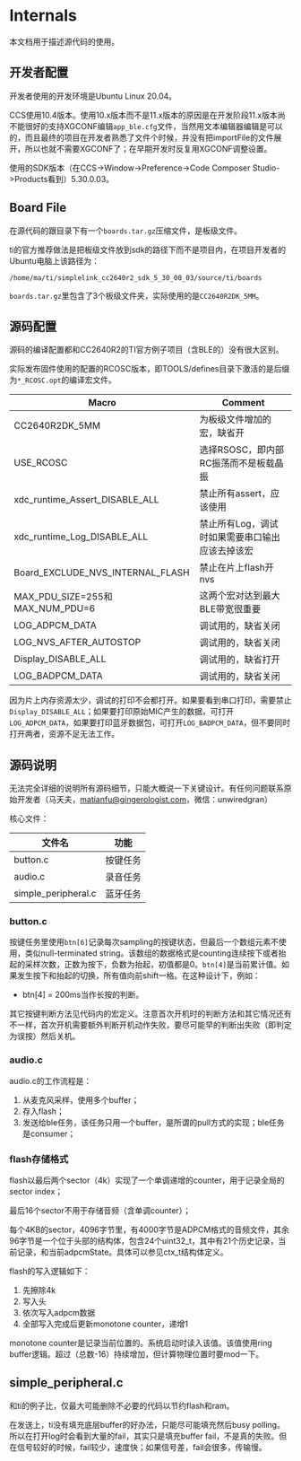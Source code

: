 # Internals

本文档用于描述源代码的使用。



## 开发者配置

开发者使用的开发环境是Ubuntu Linux 20.04。

CCS使用10.4版本。使用10.x版本而不是11.x版本的原因是在开发阶段11.x版本尚不能很好的支持XGCONF编辑`app_ble.cfg`文件，当然用文本编辑器编辑是可以的，而且最终的项目在开发者熟悉了文件个时候，并没有把importFile的文件展开，所以也就不需要XGCONF了；在早期开发时反复用XGCONF调整设置。



使用的SDK版本（在CCS->Window->Preference->Code Composer Studio->Products看到）5.30.0.03。



## Board File

在源代码的跟目录下有一个`boards.tar.gz`压缩文件，是板级文件。

ti的官方推荐做法是把板级文件放到sdk的路径下而不是项目内，在项目开发者的Ubuntu电脑上该路径为：

```
/home/ma/ti/simplelink_cc2640r2_sdk_5_30_00_03/source/ti/boards
```

`boards.tar.gz`里包含了3个板级文件夹，实际使用的是`CC2640R2DK_5MM`。



## 源码配置

源码的编译配置都和CC2640R2的TI官方例子项目（含BLE的）没有很大区别。

实际发布固件使用的配置的RCOSC版本，即TOOLS/defines目录下激活的是后缀为`*_RCOSC.opt`的编译宏文件。

| Macro                            | Comment                                         |
| -------------------------------- | ----------------------------------------------- |
| CC2640R2DK_5MM                   | 为板级文件增加的宏，缺省开                      |
| USE_RCOSC                        | 选择RSOSC，即内部RC振荡而不是板载晶振           |
| xdc_runtime_Assert_DISABLE_ALL   | 禁止所有assert，应该使用                        |
| xdc_runtime_Log_DISABLE_ALL      | 禁止所有Log，调试时如果需要串口输出应该去掉该宏 |
| Board_EXCLUDE_NVS_INTERNAL_FLASH | 禁止在片上flash开nvs                            |
| MAX_PDU_SIZE=255和MAX_NUM_PDU=6  | 这两个宏对达到最大BLE带宽很重要                 |
| LOG_ADPCM_DATA                   | 调试用的，缺省关闭                              |
| LOG_NVS_AFTER_AUTOSTOP           | 调试用的，缺省关闭                              |
| Display_DISABLE_ALL              | 调试用的，缺省打开                              |
| LOG_BADPCM_DATA                  | 调试用的，缺省关闭                              |



因为片上内存资源太少，调试的打印不会都打开。如果要看到串口打印，需要禁止`Display_DISABLE_ALL`；如果要打印原始MIC产生的数据，可打开`LOG_ADPCM_DATA`，如果要打印蓝牙数据包，可打开`LOG_BADPCM_DATA`，但不要同时打开两者，资源不足无法工作。



## 源码说明

无法完全详细的说明所有源码细节，只能大概说一下关键设计。有任何问题联系原始开发者（马天夫，matianfu@gingerologist.com，微信：unwiredgran）

核心文件：

| 文件名              | 功能     |
| ------------------- | -------- |
| button.c            | 按键任务 |
| audio.c             | 录音任务 |
| simple_peripheral.c | 蓝牙任务 |



### button.c

按键任务里使用`btn[6]`记录每次sampling的按键状态，但最后一个数组元素不使用，类似null-terminated string。该数组的数据格式是counting连续按下或者抬起的采样次数，正数为按下，负数为抬起，初值都是0。`btn[4]`是当前累计值。如果发生按下和抬起的切换，所有值向前shift一格。在这种设计下，例如：

- btn[4] = 200ms当作长按的判断。

其它按键判断方法见代码内的宏定义。注意首次开机时的判断方法和其它情况还有不一样，首次开机需要额外判断开机动作失败，要尽可能早的判断出失败（即判定为误按）然后关机。



### audio.c

audio.c的工作流程是：

1. 从麦克风采样，使用多个buffer；
2. 存入flash；
3. 发送给ble任务，该任务只用一个buffer，是所谓的pull方式的实现；ble任务是consumer；



### flash存储格式

flash以最后两个sector（4k）实现了一个单调递增的counter，用于记录全局的sector index；

最后16个sector不用于存储音频（含单调counter）；

每个4KB的sector，4096字节里，有4000字节是ADPCM格式的音频文件，其余96字节是一个位于头部的结构体，包含24个uint32_t，其中有21个历史记录，当前记录，和当前adpcmState。具体可以参见ctx_t结构体定义。



flash的写入逻辑如下：

1. 先擦除4k
2. 写入头
3. 依次写入adpcm数据
4. 全部写入完成后更新monotone counter，递增1

monotone counter是记录当前位置的。系统启动时读入该值。该值使用ring buffer逻辑。超过（总数-16）持续增加，但计算物理位置时要mod一下。



## simple_peripheral.c

和ti的例子比，仅最大可能删除不必要的代码以节约flash和ram。

在发送上，ti没有填充底层buffer的好办法，只能尽可能填充然后busy polling。所以在打开log时会看到大量的fail，其实只是填充buffer fail，不是真的失败。但在信号较好的时候，fail较少，速度快；如果信号差，fail会很多，传输慢。



